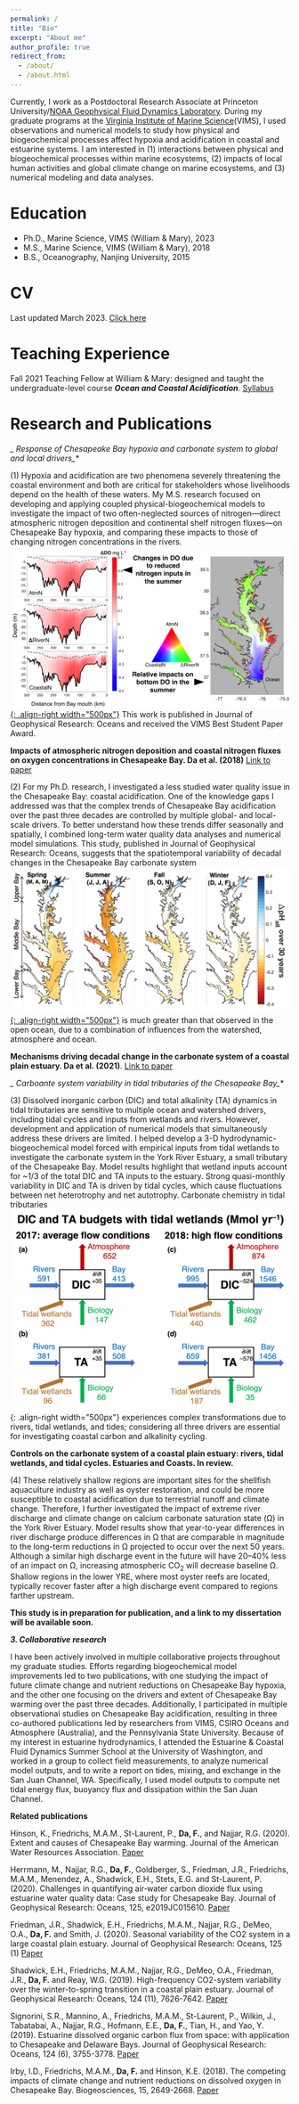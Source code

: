 ```yaml
---
permalink: /
title: "Bio"
excerpt: "About me"
author_profile: true
redirect_from: 
  - /about/
  - /about.html
---
```


Currently, I work as a Postdoctoral Research Associate at Princeton University/[NOAA Geophysical Fluid Dynamics Laboratory](https://www.gfdl.noaa.gov). During my graduate programs at the [Virginia Institute of Marine Science](https://www.vims.edu)(VIMS), I used observations and numerical models to study how physical and biogeochemical processes affect hypoxia and acidification in coastal and estuarine systems. I am interested in (1) interactions between physical and biogeochemical processes within marine ecosystems, (2) impacts of local human activities and global climate change on marine ecosystems, and (3) numerical modeling and data analyses. 


# Education
* Ph.D., Marine Science, VIMS (William & Mary), 2023
* M.S., Marine Science, VIMS (William & Mary), 2018
* B.S., Oceanography, Nanjing University, 2015


# CV
Last updated March 2023. [Click here](/files/FeiDa_Updated_CV_March2023.pdf)


# Teaching Experience
Fall 2021 Teaching Fellow at William & Mary: designed and taught the undergraduate-level course **_Ocean and Coastal Acidification_**. [Syllabus](/files/Fall2021_FeiDa_syllabus_end_of_semester.pdf)


# Research and Publications

**_* Response of Chesapeake Bay hypoxia and carbonate system to global and local drivers_**
  
  (1) Hypoxia and acidification are two phenomena severely threatening the coastal environment and both are critical for stakeholders whose livelihoods depend on the health of these waters. My M.S. research focused on developing and applying coupled physical-biogeochemical models to investigate the impact of two often-neglected sources of nitrogen—direct atmospheric nitrogen deposition and continental shelf nitrogen fluxes—on Chesapeake Bay hypoxia, and comparing these impacts to those of changing nitrogen concentrations in the rivers. [![Atmospheric N deposition impacts](/images/Fig1.png){: .align-right width="500px"}](http://doi.org/10.1029/2018JC014009) This work is published in Journal of Geophysical Research: Oceans and received the VIMS Best Student Paper Award.

**Impacts of atmospheric nitrogen deposition and coastal nitrogen fluxes on oxygen concentrations in Chesapeake Bay. Da et al. (2018)**
[Link to paper](http://doi.org/10.1029/2018JC014009)

  (2) For my Ph.D. research, I investigated a less studied water quality issue in the Chesapeake Bay: coastal acidification. One of the knowledge gaps I addressed was that the complex trends of Chesapeake Bay acidification over the past three decades are controlled by multiple global- and local-scale drivers. To better understand how these trends differ seasonally and spatially, I combined long-term water quality data analyses and numerical model simulations. This study, published in Journal of Geophysical Research: Oceans, suggests that the spatiotemporal variability of decadal changes in the Chesapeake Bay carbonate system [![Decadal pH trends](/images/Fig2.png){: .align-right width="500px"}](https://doi.org/10.1029/2021JC017239) is much greater than that observed in the open ocean, due to a combination of influences from the watershed, atmosphere and ocean. 

**Mechanisms driving decadal change in the carbonate system of a coastal plain estuary. Da et al. (2021)**.
[Link to paper](https://doi.org/10.1029/2021JC017239) 

**_* Carboante system variability in tidal tributaries of the Chesapeake Bay_**

  (3) Dissolved inorganic carbon (DIC) and total alkalinity (TA) dynamics in tidal tributaries are sensitive to multiple ocean and watershed drivers, including tidal cycles and inputs from wetlands and rivers. However, development and application of numerical models that simultaneously address these drivers are limited. I helped develop a 3-D hydrodynamic-biogeochemical model forced with empirical inputs from tidal wetlands to investigate the carbonate system in the York River Estuary, a small tributary of the Chesapeake Bay. Model results highlight that wetland inputs account for ~1/3 of the total DIC and TA inputs to the estuary. Strong quasi-monthly variability in DIC and TA is driven by tidal cycles, which cause fluctuations between net heterotrophy and net autotrophy. Carbonate chemistry in tidal tributaries ![DIC TA budgets](/images/Fig3.png){: .align-right width="500px"} experiences complex transformations due to rivers, tidal wetlands, and tides; considering all three drivers are essential for investigating coastal carbon and alkalinity cycling.

**Controls on the carbonate system of a coastal plain estuary: rivers, tidal wetlands, and tidal cycles. Estuaries and Coasts. In review.**

  (4) These relatively shallow regions are important sites for the shellfish aquaculture industry as well as oyster restoration, and could be more susceptible to coastal acidification due to terrestrial runoff and climate change. Therefore, I further investigated the impact of extreme river discharge and climate change on calcium carbonate saturation state (Ω) in the York River Estuary. Model results show that year-to-year differences in river discharge produce differences in Ω that are comparable in magnitude to the long-term reductions in Ω projected to occur over the next 50 years. Although a similar high discharge event in the future will have 20–40% less of an impact on Ω, increasing atmospheric CO<sub>2</sub> will decrease baseline Ω. Shallow regions in the lower YRE, where most oyster reefs are located, typically recover faster after a high discharge event compared to regions farther upstream. 
  
  **This study is in preparation for publication, and a link to my dissertation will be available soon.**

**_3. Collaborative research_**
 
  I have been actively involved in multiple collaborative projects throughout my graduate studies. Efforts regarding biogeochemical model improvements led to two publications, with one studying the impact of future climate change and nutrient reductions on Chesapeake Bay hypoxia, and the other one focusing on the drivers and extent of Chesapeake Bay warming over the past three decades. Additionally, I participated in multiple observational studies on Chesapeake Bay acidification, resulting in three co-authored publications led by researchers from VIMS, CSIRO Oceans and Atmosphere (Australia), and the Pennsylvania State University. Because of my interest in estuarine hydrodynamics, I attended the Estuarine & Coastal Fluid Dynamics Summer School at the University of Washington, and worked in a group to collect field measurements, to analyze numerical model outputs, and to write a report on tides, mixing, and exchange in the San Juan Channel, WA. Specifically, I used model outputs to compute net tidal energy flux, buoyancy flux and dissipation within the San Juan Channel.

**Related publications**

Hinson, K., Friedrichs, M.A.M., St-Laurent, P., **Da, F.**, and Najjar, R.G. (2020). Extent and causes of Chesapeake Bay warming. Journal of the American Water Resources Association. [Paper](https://doi.org/10.1111/1752-1688.12916) 

Herrmann, M., Najjar, R.G., **Da, F.**, Goldberger, S., Friedman, J.R., Friedrichs, M.A.M., Menendez, A., Shadwick, E.H., Stets, E.G. and St-Laurent, P. (2020). Challenges in quantifying air‐water carbon dioxide flux using estuarine water quality data: Case study for Chesapeake Bay. Journal of Geophysical Research: Oceans, 125, e2019JC015610. [Paper](https://doi.org/10.1029/2019JC015610) 

Friedman, J.R., Shadwick, E.H., Friedrichs, M.A.M., Najjar, R.G., DeMeo, O.A., **Da, F.** and Smith, J. (2020). Seasonal variability of the CO2 system in a large coastal plain estuary. Journal of Geophysical Research: Oceans, 125 (1) [Paper](https://doi.org/10.1029/2019JC015609)

Shadwick, E.H., Friedrichs, M.A.M., Najjar, R.G., DeMeo, O.A., Friedman, J.R., **Da, F.** and Reay, W.G. (2019). High-frequency CO2-system variability over the winter-to-spring transition in a coastal plain estuary. Journal of Geophysical Research: Oceans, 124 (11), 7626-7642. [Paper](https://doi.org/10.1029/2019JC015246)

Signorini, S.R., Mannino, A., Friedrichs, M.A.M., St-Laurent, P., Wilkin, J., Tabatabai, A., Najjar, R.G., Hofmann, E.E., **Da, F.**, Tian, H., and Yao, Y. (2019). Estuarine dissolved organic carbon flux from space: with application to Chesapeake and Delaware Bays. Journal of Geophysical Research: Oceans, 124 (6), 3755-3778. [Paper](https://doi.org/10.1029/2018JC014646)

Irby, I.D., Friedrichs, M.A.M., **Da, F.** and Hinson, K.E. (2018). The competing impacts of climate change and nutrient reductions on dissolved oxygen in Chesapeake Bay. Biogeosciences, 15, 2649-2668. [Paper](https://doi.org/10.5194/bg-15-2649-2018)